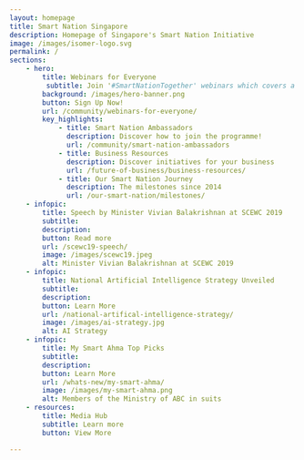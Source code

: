 ```yaml
---
layout: homepage
title: Smart Nation Singapore
description: Homepage of Singapore's Smart Nation Initiative
image: /images/isomer-logo.svg
permalink: /
sections:
    - hero:
        title: Webinars for Everyone
         subtitle: Join '#SmartNationTogether' webinars which covers a wide range of topics! 
        background: /images/hero-banner.png
        button: Sign Up Now! 
        url: /community/webinars-for-everyone/
        key_highlights:
            - title: Smart Nation Ambassadors
              description: Discover how to join the programme!
              url: /community/smart-nation-ambassadors
            - title: Business Resources 
              description: Discover initiatives for your business 
              url: /future-of-business/business-resources/
            - title: Our Smart Nation Journey
              description: The milestones since 2014
              url: /our-smart-nation/milestones/
    - infopic:
        title: Speech by Minister Vivian Balakrishnan at SCEWC 2019
        subtitle: 
        description: 
        button: Read more
        url: /scewc19-speech/
        image: /images/scewc19.jpeg
        alt: Minister Vivian Balakrishnan at SCEWC 2019 
    - infopic:
        title: National Artificial Intelligence Strategy Unveiled
        subtitle: 
        description: 
        button: Learn More
        url: /national-artifical-intelligence-strategy/
        image: /images/ai-strategy.jpg
        alt: AI Strategy
    - infopic:
        title: My Smart Ahma Top Picks
        subtitle: 
        description:
        button: Learn More
        url: /whats-new/my-smart-ahma/
        image: /images/my-smart-ahma.png
        alt: Members of the Ministry of ABC in suits
    - resources:
        title: Media Hub
        subtitle: Learn more
        button: View More

---
```

